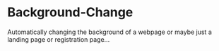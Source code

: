# Background-Change
Automatically changing the background of a webpage or maybe just a landing page or registration page...
